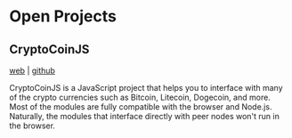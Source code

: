 # Open Projects

## CryptoCoinJS
[web](http://cryptocoinjs.com/) | [github](https://github.com/cryptocoinjs/)

CryptoCoinJS is a JavaScript project that helps you to interface with many of the crypto currencies such as Bitcoin, Litecoin, Dogecoin, and more. Most of the modules are fully compatible with the browser and Node.js. Naturally, the modules that interface directly with peer nodes won't run in the browser.


